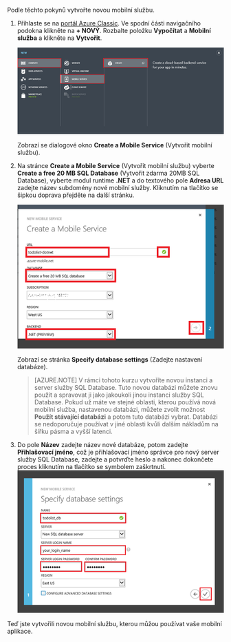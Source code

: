 
Podle těchto pokynů vytvořte novou mobilní službu.

1.  Přihlaste se na [portál Azure Classic](https://manage.windowsazure.com/). Ve spodní části navigačního podokna klikněte na **+ NOVÝ**. Rozbalte položku **Vypočítat** a **Mobilní služba** a klikněte na **Vytvořit**.
    
    ![](./media/mobile-services-dotnet-backend-create-new-service/mobile-create.png)

    Zobrazí se dialogové okno **Create a Mobile Service** (Vytvořit mobilní službu).

2.  Na stránce **Create a Mobile Service** (Vytvořit mobilní službu) vyberte **Create a free 20 MB SQL Database** (Vytvořit zdarma 20MB SQL Database), vyberte modul runtime **.NET** a do textového pole **Adresa URL** zadejte název subdomény nové mobilní služby. Kliknutím na tlačítko se šipkou doprava přejděte na další stránku.
    
    ![](./media/mobile-services-dotnet-backend-create-new-service/mobile-create-page1.png)

    Zobrazí se stránka **Specify database settings** (Zadejte nastavení databáze).

    > [AZURE.NOTE] V rámci tohoto kurzu vytvoříte novou instanci a server služby SQL Database. Tuto novou databázi můžete znovu použít a spravovat ji jako jakoukoli jinou instanci služby SQL Database. Pokud už máte ve stejné oblasti, kterou používá nová mobilní služba, nastavenou databázi, můžete zvolit možnost **Použít stávající databázi** a potom tuto databázi vybrat. Databázi se nedoporučuje používat v jiné oblasti kvůli dalším nákladům na šířku pásma a vyšší latenci.

3.  Do pole **Název** zadejte název nové databáze, potom zadejte **Přihlašovací jméno**, což je přihlašovací jméno správce pro nový server služby SQL Database, zadejte a potvrďte heslo a nakonec dokončete proces kliknutím na tlačítko se symbolem zaškrtnutí.
    ![](./media/mobile-services-dotnet-backend-create-new-service/mobile-create-page2.png)

Teď jste vytvořili novou mobilní službu, kterou můžou používat vaše mobilní aplikace.



<!--HONumber=Jun16_HO2-->


